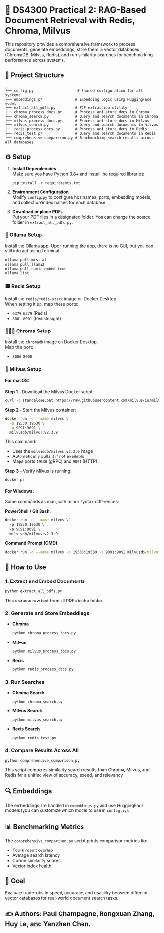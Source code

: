 # 🧠 DS4300 Practical 2: RAG-Based Document Retrieval with Redis, Chroma, Milvus

This repository provides a comprehensive framework to process documents, generate embeddings, store them in vector databases (ChromaDB, Milvus, Redis), and run similarity searches for benchmarking performance across systems.

## 📁 Project Structure

```
.
├── config.py                    # Shared configuration for all systems
├── embeddings.py               # Embedding logic using HuggingFace model
├── extract_all_pdfs.py         # PDF extraction utility
├── chroma_process_docs.py      # Process and store docs in Chroma
├── chroma_search.py            # Query and search documents in Chroma
├── milvus_process_docs.py      # Process and store docs in Milvus
├── milvus_search.py            # Query and search documents in Milvus
├── redis_process_docs.py       # Process and store docs in Redis
├── redis_test.py               # Query and search documents in Redis
├── comprehensive_comparison.py # Benchmarking search results across all databases
```

## ⚙️ Setup

1. **Install Dependencies**  
   Make sure you have Python 3.8+ and install the required libraries:

   ```bash
   pip install -r requirements.txt
   ```

2. **Environment Configuration**  
   Modify `config.py` to configure hostnames, ports, embedding models, and collection/index names for each database.

3. **Download or place PDFs**  
   Put your PDF files in a designated folder. You can change the source folder in `extract_all_pdfs.py`.

### 🧠 Ollama Setup

Install the Ollama app. Upon running the app, there is no GUI, but you can still interact using Terminal.

```bash
ollama pull mistral
ollama pull llama2
ollama pull nomic-embed-text
ollama list
```

### 🟥 Redis Setup

Install the `redis/redis-stack` image on Docker Desktop.  
When setting it up, map these ports:

- `6379:6379` (Redis)
- `8001:8001` (RedisInsight)

### 📘📙📒 Chroma Setup

Install the `chromadb` image on Docker Desktop.  
Map this port:

- `8000:8000`

### 🦅 Milvus Setup

#### For macOS:

**Step 1** – Download the Milvus Docker script:

```bash
curl -o standalone.bat https://raw.githubusercontent.com/milvus-io/milvus/refs/heads/master/scripts/standalone_embed.bat
```

**Step 2** – Start the Milvus container:

```bash
docker run -d --name milvus \
  -p 19530:19530 \
  -p 9091:9091 \
  milvusdb/milvus:v2.3.9
```

This command:
- Uses the `milvusdb/milvus:v2.3.9` image
- Automatically pulls it if not available
- Maps ports `19530` (gRPC) and `9091` (HTTP)

**Step 3** – Verify Milvus is running:

```bash
docker ps
```

#### For Windows:

Same commands as mac, with minor syntax differences:

**PowerShell / Git Bash**:

```bash
docker run -d --name milvus \`
  -p 19530:19530 \`
  -p 9091:9091 \`
  milvusdb/milvus:v2.3.9
```

**Command Prompt (CMD)**:

```cmd
docker run -d --name milvus -p 19530:19530 -p 9091:9091 milvusdb/milvus:v2.3.9
```

## 🧾 How to Use

### 1. Extract and Embed Documents

```bash
python extract_all_pdfs.py
```

This extracts raw text from all PDFs in the folder.

### 2. Generate and Store Embeddings

- **Chroma**  
  ```bash
  python chroma_process_docs.py
  ```

- **Milvus**  
  ```bash
  python milvus_process_docs.py
  ```

- **Redis**  
  ```bash
  python redis_process_docs.py
  ```

### 3. Run Searches

- **Chroma Search**  
  ```bash
  python chroma_search.py
  ```

- **Milvus Search**  
  ```bash
  python milvus_search.py
  ```

- **Redis Search**  
  ```bash
  python redis_test.py
  ```

### 4. Compare Results Across All

```bash
python comprehensive_comparison.py
```

This script compares similarity search results from Chroma, Milvus, and Redis for a unified view of accuracy, speed, and relevancy.

## 🔍 Embeddings

The embeddings are handled in `embeddings.py` and use HuggingFace models (you can customize which model to use in `config.py`).

## 📊 Benchmarking Metrics

The `comprehensive_comparison.py` script prints comparison metrics like:

- Top-k result overlap
- Average search latency
- Cosine similarity scores
- Vector index health

## 🏁 Goal

Evaluate trade-offs in speed, accuracy, and usability between different vector databases for real-world document search tasks.

## ✍️ Authors: Paul Champagne, Rongxuan Zhang, Huy Le, and Yanzhen Chen.
